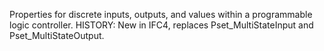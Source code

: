 ﻿Properties for discrete inputs, outputs, and values within a programmable logic controller. HISTORY: New in IFC4, replaces Pset_MultiStateInput and Pset_MultiStateOutput.